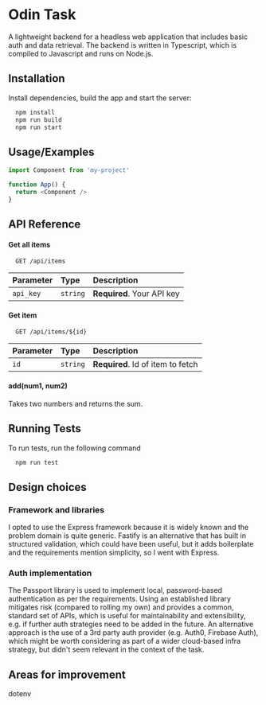 # Odin Task

A lightweight backend for a headless web application that includes basic auth and data retrieval. The backend is written in Typescript, which is compiled to Javascript and runs on Node.js.


## Installation

Install dependencies, build the app and start the server:

```bash
  npm install
  npm run build
  npm run start
```
    
## Usage/Examples

```javascript
import Component from 'my-project'

function App() {
  return <Component />
}
```


## API Reference

#### Get all items

```http
  GET /api/items
```

| Parameter | Type     | Description                |
| :-------- | :------- | :------------------------- |
| `api_key` | `string` | **Required**. Your API key |

#### Get item

```http
  GET /api/items/${id}
```

| Parameter | Type     | Description                       |
| :-------- | :------- | :-------------------------------- |
| `id`      | `string` | **Required**. Id of item to fetch |

#### add(num1, num2)

Takes two numbers and returns the sum.


## Running Tests

To run tests, run the following command

```bash
  npm run test
```


## Design choices

### Framework and libraries

I opted to use the Express framework because it is widely known and the problem domain is quite generic. Fastify is an alternative that has built in structured validation, which could have been useful, but it adds boilerplate and the requirements mention simplicity, so I went with Express.

### Auth implementation

The Passport library is used to implement local, password-based authentication as per the requirements. Using an established library mitigates risk (compared to rolling my own) and provides a common, standard set of APIs, which is useful for maintainability and extensibility, e.g. if further auth strategies need to be added in the future. An alternative approach is the use of a 3rd party auth provider (e.g. Auth0, Firebase Auth), which might be worth considering as part of a wider cloud-based infra strategy, but didn't seem relevant in the context of the task.

## Areas for improvement

dotenv

